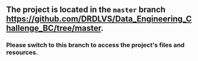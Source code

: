 ## The project is located in the `master` branch https://github.com/DRDLVS/Data_Engineering_Challenge_BC/tree/master. 
### Please switch to this branch to access the project's files and resources.
